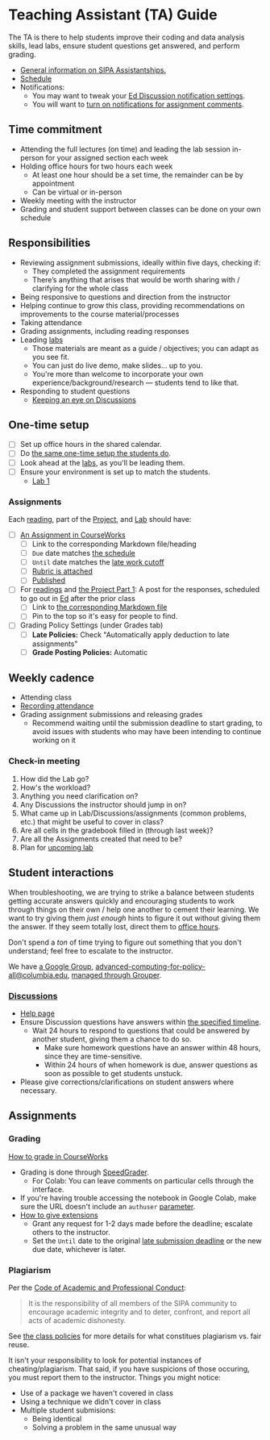 # Teaching Assistant (TA) Guide

The TA is there to help students improve their coding and data analysis skills, lead labs, ensure student questions get answered, and perform grading.

- [General information on SIPA Assistantships.](https://www.sipa.columbia.edu/students/resources-sipa-students)
- [Schedule](../README.md#schedule)
- Notifications:
  - You may want to tweak your [Ed Discussion notification settings](https://edstem.org/us/settings/notifications).
  - You will want to [turn on notifications for assignment comments](https://community.canvaslms.com/t5/Canvas-Question-Forum/Notification-when-student-posts-a-comment-on-an-assignment/m-p/405572#M142680).

## Time commitment

- Attending the full lectures (on time) and leading the lab session in-person for your assigned section each week
- Holding office hours for two hours each week
  - At least one hour should be a set time, the remainder can be by appointment
  - Can be virtual or in-person
- Weekly meeting with the instructor
- Grading and student support between classes can be done on your own schedule

## Responsibilities

- Reviewing assignment submissions, ideally within five days, checking if:
  - They completed the assignment requirements
  - There’s anything that arises that would be worth sharing with / clarifying for the whole class
- Being responsive to questions and direction from the instructor
- Helping continue to grow this class, providing recommendations on improvements to the course material/processes
- Taking attendance
- Grading assignments, including reading responses
- Leading [labs](../labs/)
  - Those materials are meant as a guide / objectives; you can adapt as you see fit.
  - You can just do live demo, make slides... up to you.
  - You're more than welcome to incorporate your own experience/background/research — students tend to like that.
- Responding to student questions
  - [Keeping an eye on Discussions](#discussions)

## One-time setup

- [ ] Set up office hours in the shared calendar.
- [ ] Do [the same one-time setup the students do](../readings/week_02.md#one-time-setup).
- [ ] Look ahead at the [labs](../labs/), as you'll be leading them.
- [ ] Ensure your environment is set up to match the students.
  - [Lab 1](../labs/lab_01.md)

### Assignments

Each [reading](../README.md#readings), part of the [Project](project.md), and [Lab](../labs) should have:

- [ ] [An Assignment in CourseWorks](https://courseworks2.columbia.edu/courses/210480/assignments)
  - [ ] Link to the corresponding Markdown file/heading
  - [ ] `Due` date matches [the schedule](../README.md#schedule)
  - [ ] `Until` date matches the [late work cutoff](../README.md#assignment-scoring-details)
  - [ ] [Rubric is attached](https://community.canvaslms.com/t5/Instructor-Guide/How-do-I-add-a-rubric-to-an-assignment/ta-p/1058)
  - [ ] [Published](https://community.canvaslms.com/t5/Instructor-Guide/How-do-I-publish-or-unpublish-an-assignment-as-an-instructor/ta-p/585)
- [ ] For [readings](../README.md#readings) and [the Project Part 1](project.md#part-1): A post for the responses, scheduled to go out in [Ed](https://courseworks2.columbia.edu/courses/210480/external_tools/37606?display=borderless) after the prior class
  - [ ] Link to [the corresponding Markdown file](../readings/)
  - [ ] Pin to the top so it's easy for people to find.
- [ ] Grading Policy Settings (under Grades tab)
  - [ ] **Late Policies:** Check "Automatically apply deduction to late assignments"
  - [ ] **Grade Posting Policies:** Automatic

## Weekly cadence

- Attending class
- [Recording attendance](https://community.canvaslms.com/t5/Canvas-Basics-Guide/What-is-the-Roll-Call-Attendance-Tool/ta-p/59#take_attendance)
- Grading assignment submissions and releasing grades
  - Recommend waiting until the submission deadline to start grading, to avoid issues with students who may have been intending to continue working on it

### Check-in meeting

1. How did the Lab go?
1. How's the workload?
1. Anything you need clarification on?
1. Any Discussions the instructor should jump in on?
1. What came up in Lab/Discussions/assignments (common problems, etc.) that might be useful to cover in class?
1. Are all cells in the gradebook filled in (through last week)?
1. Are all the Assignments created that need to be?
1. Plan for [upcoming lab](../README.md#schedule)

## Student interactions

When troubleshooting, we are trying to strike a balance between students getting accurate answers quickly and encouraging students to work through things on their own / help one another to cement their learning. We want to try giving them _just enough_ hints to figure it out without giving them the answer. If they seem totally lost, direct them to [office hours](../README.md#meeting-datestimes).

Don't spend a _ton_ of time trying to figure out something that you don't understand; feel free to escalate to the instructor.

We have [a Google Group](https://groups.google.com/a/columbia.edu/g/advanced-computing-for-policy-all/about), advanced-computing-for-policy-all@columbia.edu, [managed through Grouper](https://www.cuit.columbia.edu/grouper).

### [Discussions](https://courseworks2.columbia.edu/courses/210480/external_tools/37606?display=borderless)

- [Help page](https://edstem.org/us/help/using-ed-discussion)
- Ensure Discussion questions have answers within [the specified timeline](../README.md#communications).
  - Wait 24 hours to respond to questions that could be answered by another student, giving them a chance to do so.
    - Make sure homework questions have an answer within 48 hours, since they are time-sensitive.
    - Within 24 hours of when homework is due, answer questions as soon as possible to get students unstuck.
- Please give corrections/clarifications on student answers where necessary.

## Assignments

### Grading

[How to grade in CourseWorks](https://community.canvaslms.com/t5/Instructor-Guide/How-do-I-use-SpeedGrader/ta-p/757)

- Grading is done through [SpeedGrader](https://community.canvaslms.com/t5/Canvas-Basics-Guide/What-is-SpeedGrader/ta-p/13).
  - For Colab: You can leave comments on particular cells through the interface.
- If you're having trouble accessing the notebook in Google Colab, make sure the URL doesn't include an `authuser` [parameter](https://developer.mozilla.org/en-US/docs/Learn_web_development/Howto/Web_mechanics/What_is_a_URL#parameters).
- [How to give extensions](https://community.canvaslms.com/t5/Instructor-Guide/How-do-I-assign-an-assignment-to-an-individual-student/ta-p/717#assign_to_student_only)
  - Grant any request for 1-2 days made before the deadline; escalate others to the instructor.
  - Set the `Until` date to the original [late submission deadline](../README.md#schedule) or the new due date, whichever is later.

### Plagiarism

Per the [Code of Academic and Professional Conduct](https://bulletin.columbia.edu/sipa/academic-policies/academic-and-professional-conduct/):

> It is the responsibility of all members of the SIPA community to encourage academic integrity and to deter, confront, and report all acts of academic dishonesty.

See [the class policies](../README.md#academic-integrity) for more details for what constitues plagiarism vs. fair reuse.

It isn't your responsibility to look for potential instances of cheating/plagiarism. That said, if you have suspicions of those occuring, you must report them to the instructor. Things you might notice:

- Use of a package we haven't covered in class
- Using a technique we didn't cover in class
- Multiple student submisions:
  - Being identical
  - Solving a problem in the same unusual way
